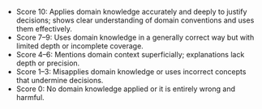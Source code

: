 - Score 10: Applies domain knowledge accurately and deeply to justify decisions; shows clear understanding of domain conventions and uses them effectively.
- Score 7–9: Uses domain knowledge in a generally correct way but with limited depth or incomplete coverage.
- Score 4–6: Mentions domain context superficially; explanations lack depth or precision.
- Score 1–3: Misapplies domain knowledge or uses incorrect concepts that undermine decisions.
- Score 0: No domain knowledge applied or it is entirely wrong and harmful.